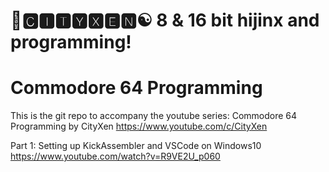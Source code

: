 # 🌆🅲🅸🆃🆈🆇🅴🅽☯️ 8 & 16 bit hijinx and programming!

# Commodore 64 Programming

This is the git repo to accompany the youtube series: Commodore 64 Programming by CityXen https://www.youtube.com/c/CityXen

Part 1: Setting up KickAssembler and VSCode on Windows10 https://www.youtube.com/watch?v=R9VE2U_p060
